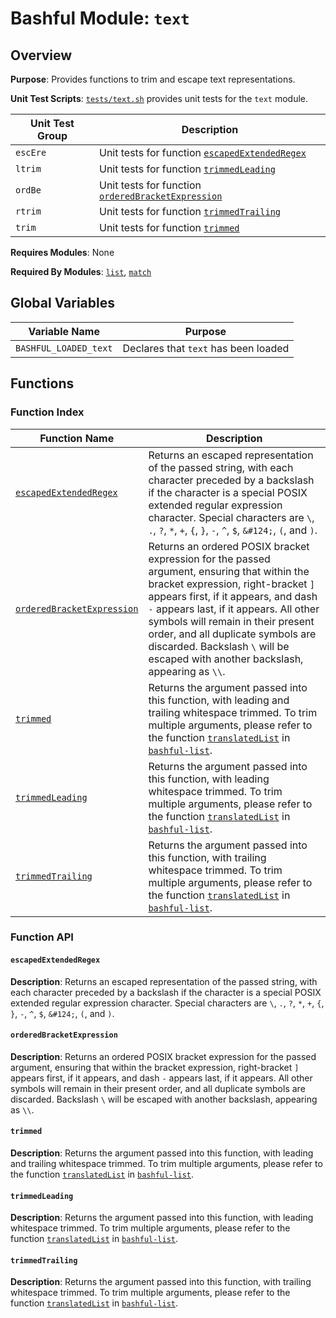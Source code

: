 # Bashful Module: `text`

## Overview

**Purpose**: Provides functions to trim and escape text representations.

**Unit Test Scripts**: [`tests/text.sh`](../../tests/text.sh) provides unit tests for the `text` module. 

Unit Test Group | Description
--------------- | -----------
`escEre` | Unit tests for function [`escapedExtendedRegex`](#escapedextendedregex)
`ltrim` | Unit tests for function [`trimmedLeading`](#trimmedleading)
`ordBe` | Unit tests for function [`orderedBracketExpression`](#orderedbracketexpression)
`rtrim` | Unit tests for function [`trimmedTrailing`](#trimmedtrailing)
`trim` | Unit tests for function [`trimmed`](#trimmed)

**Requires Modules**: None

**Required By Modules**: [`list`](./list.md), [`match`](./match.md)

## Global Variables

Variable Name | Purpose
------------- | -------
<a name='bashful_loaded_text'></a>`BASHFUL_LOADED_text` | Declares that `text` has been loaded

## Functions

### Function Index

Function Name | Description
------------- | -----------
[`escapedExtendedRegex`](#escapedextendedregex) | Returns an escaped representation of the passed string, with each character preceded by a backslash if the character is a special POSIX extended regular expression character.  Special characters are `\`, `.`, `?`, `*`, `+`, `{`, `}`, `-`, `^`, `$`, `&#124;`, `(`, and `)`.
[`orderedBracketExpression`](#orderedbracketexpression) | Returns an ordered POSIX bracket expression for the passed argument, ensuring that within the bracket expression, right-bracket `]` appears first, if it appears, and dash `-` appears last, if it appears.  All other symbols will remain in their present order, and all duplicate symbols are discarded.  Backslash `\` will be escaped with another backslash, appearing as `\\`.
[`trimmed`](#trimmed) | Returns the argument passed into this function, with leading and trailing whitespace trimmed.  To trim multiple arguments, please refer to the function [`translatedList`](./list.md#translatedlist) in [`bashful-list`](./list.md).
[`trimmedLeading`](#trimmedleading) | Returns the argument passed into this function, with leading whitespace trimmed.  To trim multiple arguments, please refer to the function [`translatedList`](./list.md#translatedlist) in [`bashful-list`](./list.md).
[`trimmedTrailing`](#trimmedTrailing) | Returns the argument passed into this function, with trailing whitespace trimmed.  To trim multiple arguments, please refer to the function [`translatedList`](./list.md#translatedlist) in [`bashful-list`](./list.md).

### Function API

#### `escapedExtendedRegex`

**Description**: Returns an escaped representation of the passed string, with each character preceded by a backslash if the character is a special POSIX extended regular expression character.  Special characters are `\`, `.`, `?`, `*`, `+`, `{`, `}`, `-`, `^`, `$`, `&#124;`, `(`, and `)`.

#### `orderedBracketExpression`

**Description**: Returns an ordered POSIX bracket expression for the passed argument, ensuring that within the bracket expression, right-bracket `]` appears first, if it appears, and dash `-` appears last, if it appears.  All other symbols will remain in their present order, and all duplicate symbols are discarded.  Backslash `\` will be escaped with another backslash, appearing as `\\`.

#### `trimmed`

**Description**: Returns the argument passed into this function, with leading and trailing whitespace trimmed.  To trim multiple arguments, please refer to the function [`translatedList`](./list.md#translatedlist) in [`bashful-list`](./list.md).

#### `trimmedLeading`

**Description**: Returns the argument passed into this function, with leading whitespace trimmed.  To trim multiple arguments, please refer to the function [`translatedList`](./list.md#translatedlist) in [`bashful-list`](./list.md).

#### `trimmedTrailing`

**Description**: Returns the argument passed into this function, with trailing whitespace trimmed.  To trim multiple arguments, please refer to the function [`translatedList`](./list.md#translatedlist) in [`bashful-list`](./list.md).
